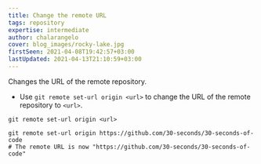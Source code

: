 ```yaml
---
title: Change the remote URL
tags: repository
expertise: intermediate
author: chalarangelo
cover: blog_images/rocky-lake.jpg
firstSeen: 2021-04-08T19:42:57+03:00
lastUpdated: 2021-04-13T21:10:59+03:00
---
```


Changes the URL of the remote repository.

- Use `git remote set-url origin <url>` to change the URL of the remote repository to `<url>`.

```shell
git remote set-url origin <url>
```

```shell
git remote set-url origin https://github.com/30-seconds/30-seconds-of-code
# The remote URL is now "https://github.com/30-seconds/30-seconds-of-code"
```
